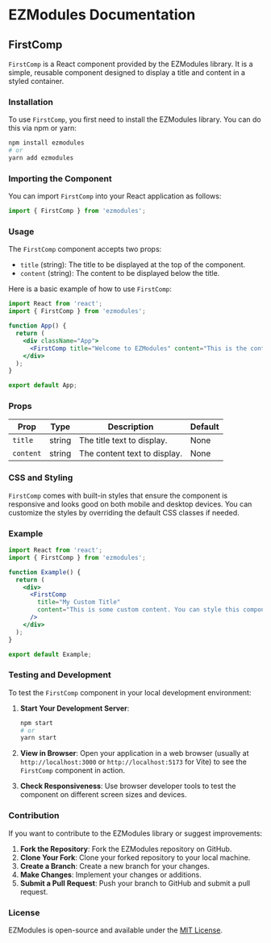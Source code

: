 # EZModules Documentation

## FirstComp

`FirstComp` is a React component provided by the EZModules library. It is a simple, reusable component designed to display a title and content in a styled container.

### Installation

To use `FirstComp`, you first need to install the EZModules library. You can do this via npm or yarn:

```bash
npm install ezmodules
# or
yarn add ezmodules
```

### Importing the Component

You can import `FirstComp` into your React application as follows:

```jsx
import { FirstComp } from 'ezmodules';
```

### Usage

The `FirstComp` component accepts two props:

- `title` (string): The title to be displayed at the top of the component.
- `content` (string): The content to be displayed below the title.

Here is a basic example of how to use `FirstComp`:

```jsx
import React from 'react';
import { FirstComp } from 'ezmodules';

function App() {
  return (
    <div className="App">
      <FirstComp title="Welcome to EZModules" content="This is the content of the FirstComp component." />
    </div>
  );
}

export default App;
```

### Props

| Prop    | Type   | Description                     | Default |
|---------|--------|---------------------------------|---------|
| `title` | string | The title text to display.       | None    |
| `content` | string | The content text to display.     | None    |

### CSS and Styling

`FirstComp` comes with built-in styles that ensure the component is responsive and looks good on both mobile and desktop devices. You can customize the styles by overriding the default CSS classes if needed.

### Example

```jsx
import React from 'react';
import { FirstComp } from 'ezmodules';

function Example() {
  return (
    <div>
      <FirstComp 
        title="My Custom Title" 
        content="This is some custom content. You can style this component using CSS." 
      />
    </div>
  );
}

export default Example;
```

### Testing and Development

To test the `FirstComp` component in your local development environment:

1. **Start Your Development Server**:
   ```bash
   npm start
   # or
   yarn start
   ```

2. **View in Browser**:
   Open your application in a web browser (usually at `http://localhost:3000` or `http://localhost:5173` for Vite) to see the `FirstComp` component in action.

3. **Check Responsiveness**:
   Use browser developer tools to test the component on different screen sizes and devices.

### Contribution

If you want to contribute to the EZModules library or suggest improvements:

1. **Fork the Repository**: Fork the EZModules repository on GitHub.
2. **Clone Your Fork**: Clone your forked repository to your local machine.
3. **Create a Branch**: Create a new branch for your changes.
4. **Make Changes**: Implement your changes or additions.
5. **Submit a Pull Request**: Push your branch to GitHub and submit a pull request.

### License

EZModules is open-source and available under the [MIT License](LICENSE).
